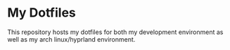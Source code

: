 # My Dotfiles

This repository hosts my dotfiles for both my development environment as well as my arch linux/hyprland environment.
